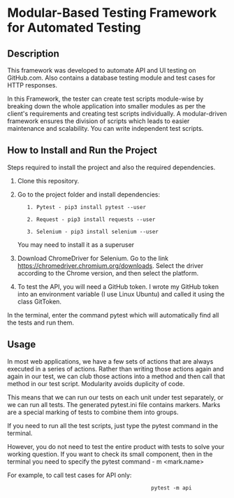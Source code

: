 # Modular-Based Testing Framework for Automated Testing

## Description
This framework was developed to automate API and UI testing on GitHub.com. Also contains a database testing module and test cases for HTTP responses.

In this Framework, the tester can create test scripts module-wise by breaking down the whole application into smaller modules as per the client's requirements and creating test scripts individually. A modular-driven framework ensures the division of scripts which leads to easier maintenance and scalability. You can write independent test scripts.

## How to Install and Run the Project
Steps required to install the project and also the required dependencies.
1. Clone this repository.

2. Go to the project folder and install dependencies:

          1. Pytest - pip3 install pytest --user

          2. Request - pip3 install requests --user

          3. Selenium - pip3 install selenium --user

   You may need to install it as a superuser
3. Download ChromeDriver for Selenium.
              Go to the link https://chromedriver.chromium.org/downloads. Select the driver according to the Chrome version, and then select the platform.

4. To test the API, you will need a GitHub token. I wrote my GitHub token into an environment variable (I use Linux Ubuntu) and called it using the class GitToken.

In the terminal, enter the command pytest which will automatically find all the tests and run them.

## Usage
In most web applications, we have a few sets of actions that are always executed in a series of actions. Rather than writing those actions again and again in our test, we can club those actions into a method and then call that method in our test script. Modularity avoids duplicity of code.

This means that we can run our tests on each unit under test separately, or we can run all tests.
The generated pytest.ini file contains markers. Marks are a special marking of tests to combine them into groups.

If you need to run all the test scripts, just type the pytest command in the terminal.

However, you do not need to test the entire product with tests to solve your working question. If you want to check its small component, then in the terminal you need to specify the pytest command - m <mark.name>

For example, to call test cases for API only: 
                                                  
                                                  pytest -m api
